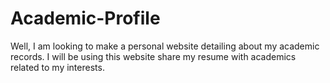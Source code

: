 # Academic-Profile

Well, I am looking to make a personal website detailing about my academic records. I will be using this website share my resume with academics related to my interests.

